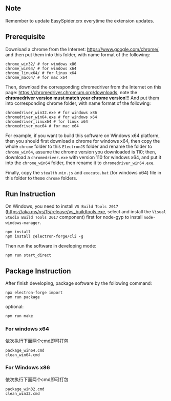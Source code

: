 ## Note

Remember to update EasySpider.crx everytime the extension updates.

## Prerequisite

Download a chrome from the Internet: https://www.google.com/chrome/, and then put them into this folder, with name format of the following:

```
chrome_win32/ # for windows x86
chrome_win64/ # for windows x64
chrome_linux64/ # for linux x64
chrome_mac64/ # for mac x64
```

Then, download the corresponding chromedriver from the Internet on this page: https://chromedriver.chromium.org/downloads, note the **chromedriver version must match your chrome version**!!! And put them into corresponding chrome folder, with name format of the following:

```
chromedriver_win32.exe # for windows x86
chromedriver_win64.exe # for windows x64
chromedriver_linux64 # for linux x64
chromedriver_mac64 # for mac x64
```

For example, if you want to build this software on Windows x64 platform, then you should first download a chrome for windows x64, then copy the whole `chrome` folder to this `ElectronJS` folder and rename the folder to `chrome_win64`, assume the chrome version you downloaded is 110; then, download a `chromedriver.exe` with version 110 for windows x64, and put it into the `chrome_win64` folder, then rename it to `chromedriver_win64.exe`.


Finally, copy the `stealth.min.js` and `execute.bat` (for windows x64) file in this folder to these `chrome` folders.

## Run Instruction

On Windows, you need to install `VS Build Tools 2017` (https://aka.ms/vs/15/release/vs_buildtools.exe, select and install the `Visual Studio Build Tools 2017` component) first for node-gyp to install `node-windows-manager`.



```
npm install
npm install @electron-forge/cli -g
```

Then run the software in developing mode:

```
npm run start_direct
```

## Package Instruction

After finish developing, package software by the following command:

```
npx electron-forge import
npm run package
```

optional:

```
npm run make
```

### For windows x64

依次执行下面两个cmd即可打包

```
package_win64.cmd
clean_win64.cmd
```

### For Windows x86
依次执行下面两个cmd即可打包

```
package_win32.cmd
clean_win32.cmd
```